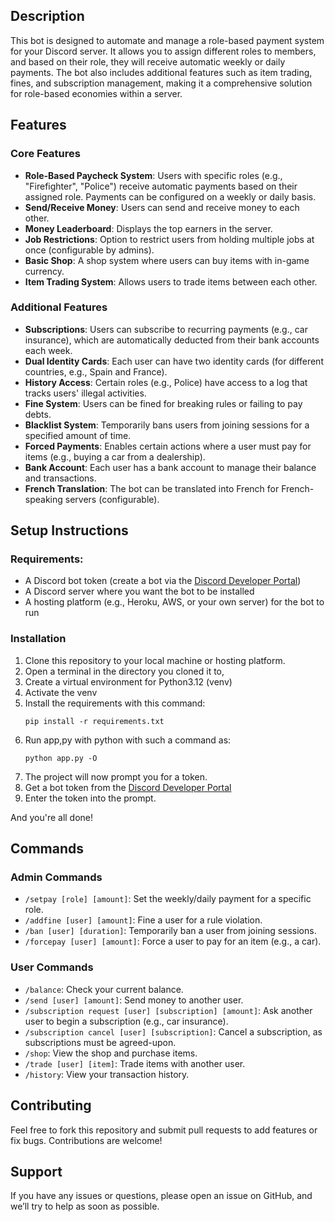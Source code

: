 ## Description

This bot is designed to automate and manage a role-based payment system for your Discord server. It allows you to assign different roles to members, and based on their role, they will receive automatic weekly or daily payments. The bot also includes additional features such as item trading, fines, and subscription management, making it a comprehensive solution for role-based economies within a server.

## Features

### Core Features

- **Role-Based Paycheck System**: Users with specific roles (e.g., "Firefighter", "Police") receive automatic payments based on their assigned role. Payments can be configured on a weekly or daily basis.
- **Send/Receive Money**: Users can send and receive money to each other.
- **Money Leaderboard**: Displays the top earners in the server.
- **Job Restrictions**: Option to restrict users from holding multiple jobs at once (configurable by admins).
- **Basic Shop**: A shop system where users can buy items with in-game currency.
- **Item Trading System**: Allows users to trade items between each other.

### Additional Features

- **Subscriptions**: Users can subscribe to recurring payments (e.g., car insurance), which are automatically deducted from their bank accounts each week.
- **Dual Identity Cards**: Each user can have two identity cards (for different countries, e.g., Spain and France).
- **History Access**: Certain roles (e.g., Police) have access to a log that tracks users' illegal activities.
- **Fine System**: Users can be fined for breaking rules or failing to pay debts.
- **Blacklist System**: Temporarily bans users from joining sessions for a specified amount of time.
- **Forced Payments**: Enables certain actions where a user must pay for items (e.g., buying a car from a dealership).
- **Bank Account**: Each user has a bank account to manage their balance and transactions.
- **French Translation**: The bot can be translated into French for French-speaking servers (configurable).

## Setup Instructions

### Requirements:

- A Discord bot token (create a bot via the [Discord Developer Portal](https://discord.com/developers/applications))
- A Discord server where you want the bot to be installed
- A hosting platform (e.g., Heroku, AWS, or your own server) for the bot to run

### Installation

1. Clone this repository to your local machine or hosting platform.
2. Open a terminal in the directory you cloned it to,
3. Create a virtual environment for Python3.12 (venv)
4. Activate the venv
5. Install the requirements with this command:
    ```
    pip install -r requirements.txt
    ```
6. Run app,py with python with such a command as:
    ```
    python app.py -O
    ```
7. The project will now prompt you for a token.
8. Get a bot token from the [Discord Developer Portal](https://discord.com/developers/applications)
9. Enter the token into the prompt.

And you're all done!
## Commands

### Admin Commands

- `/setpay [role] [amount]`: Set the weekly/daily payment for a specific role.
- `/addfine [user] [amount]`: Fine a user for a rule violation.
- `/ban [user] [duration]`: Temporarily ban a user from joining sessions.
- `/forcepay [user] [amount]`: Force a user to pay for an item (e.g., a car).

### User Commands

- `/balance`: Check your current balance.
- `/send [user] [amount]`: Send money to another user.
- `/subscription request [user] [subscription] [amount]`: Ask another user to begin a subscription (e.g., car insurance).
- `/subscription cancel [user] [subscription]`: Cancel a subscription, as subscriptions must be agreed-upon.
- `/shop`: View the shop and purchase items.
- `/trade [user] [item]`: Trade items with another user.
- `/history`: View your transaction history.

## Contributing

Feel free to fork this repository and submit pull requests to add features or fix bugs. Contributions are welcome!

## Support

If you have any issues or questions, please open an issue on GitHub, and we’ll try to help as soon as possible.